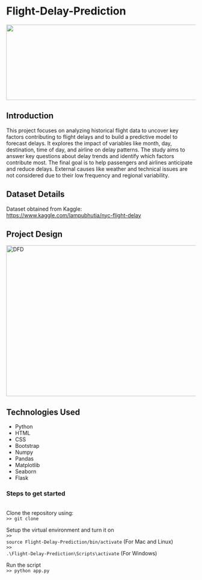 # Flight-Delay-Prediction

<img src="static/background.jpg" width="1000" height="200">

## Introduction
This project focuses on analyzing historical flight data to uncover key factors contributing to flight delays and to build a predictive model to forecast delays. It explores the impact of variables like month, day, destination, time of day, and airline on delay patterns. The study aims to answer key questions about delay trends and identify which factors contribute most. The final goal is to help passengers and airlines anticipate and reduce delays. External causes like weather and technical issues are not considered due to their low frequency and regional variability.

## Dataset Details
Dataset obtained from Kaggle: <br>
https://www.kaggle.com/lampubhutia/nyc-flight-delay

## Project Design
<img alt="DFD" src="https://user-images.githubusercontent.com/43583040/83272042-4e844f80-a1e8-11ea-99d1-d5f15d114e90.png" width="1000" height="400">

## Technologies Used
* Python
* HTML
* CSS
* Bootstrap
* Numpy
* Pandas
* Matplotlib
* Seaborn
* Flask

<h3>Steps to get started</h3><br>
Clone the repository using: <br>
<code>>> git clone</code> <br>

Setup the virtual environment and turn it on <br>
<code>>> source Flight-Delay-Prediction/bin/activate</code> (For Mac and Linux)<br>
<code>>> .\Flight-Delay-Prediction\Scripts\activate</code> (For Windows) <br>

Run the script<br>
<code>>> python app.py</code>


